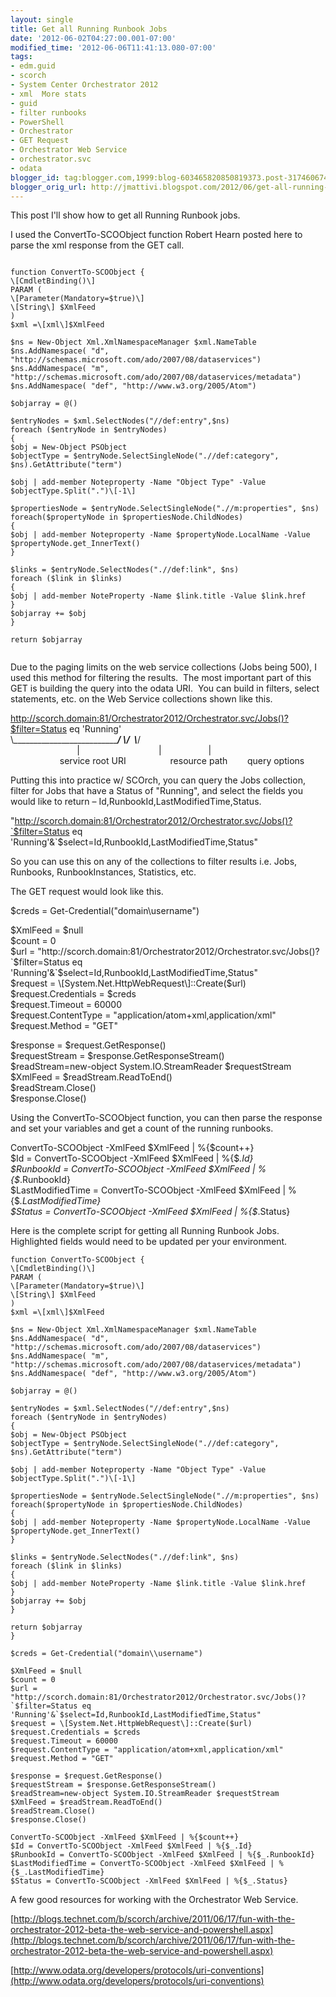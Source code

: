 ```yaml
---
layout: single
title: Get all Running Runbook Jobs
date: '2012-06-02T04:27:00.001-07:00'
modified_time: '2012-06-06T11:41:13.080-07:00'
tags:
- edm.guid
- scorch
- System Center Orchestrator 2012
- xml  More stats
- guid
- filter runbooks
- PowerShell
- Orchestrator
- GET Request
- Orchestrator Web Service
- orchestrator.svc
- odata
blogger_id: tag:blogger.com,1999:blog-603465820850819373.post-3174606743280457125
blogger_orig_url: http://jmattivi.blogspot.com/2012/06/get-all-running-runbook-jobs.html
---
```


This post I'll show how to get all Running Runbook jobs.  
  
I used the ConvertTo-SCOObject function Robert Hearn posted here to parse the xml response from the GET call.  
  
```
  
function ConvertTo-SCOObject {  
\[CmdletBinding()\]  
PARAM (  
\[Parameter(Mandatory=$true)\]  
\[String\] $XmlFeed  
)  
$xml =\[xml\]$XmlFeed  
  
$ns = New-Object Xml.XmlNamespaceManager $xml.NameTable  
$ns.AddNamespace( "d", "http://schemas.microsoft.com/ado/2007/08/dataservices")  
$ns.AddNamespace( "m", "http://schemas.microsoft.com/ado/2007/08/dataservices/metadata")  
$ns.AddNamespace( "def", "http://www.w3.org/2005/Atom")  
  
$objarray = @()  
  
$entryNodes = $xml.SelectNodes("//def:entry",$ns)  
foreach ($entryNode in $entryNodes)  
{  
$obj = New-Object PSObject  
$objectType = $entryNode.SelectSingleNode(".//def:category", $ns).GetAttribute("term")  
  
$obj | add-member Noteproperty -Name "Object Type" -Value $objectType.Split(".")\[-1\]  
  
$propertiesNode = $entryNode.SelectSingleNode(".//m:properties", $ns)  
foreach($propertyNode in $propertiesNode.ChildNodes)  
{  
$obj | add-member Noteproperty -Name $propertyNode.LocalName -Value $propertyNode.get_InnerText()  
}  
  
$links = $entryNode.SelectNodes(".//def:link", $ns)  
foreach ($link in $links)  
{  
$obj | add-member NoteProperty -Name $link.title -Value $link.href  
}  
$objarray += $obj  
}  
  
return $objarray  
  
```  
  
Due to the paging limits on the web service collections (Jobs being 500), I used this method for filtering the results.  The most important part of this GET is building the query into the odata URI.  You can build in filters, select statements, etc. on the Web Service collections shown like this.  
  
http://scorch.domain:81/Orchestrator2012/Orchestrator.svc/Jobs()?$filter=Status eq 'Running'  
\\_______________________________________________________/ \\____/  \\_________________________/  
                           |                                |                   |  
                    service root URI                  resource path        query options  
  
Putting this into practice w/ SCOrch, you can query the Jobs collection, filter for Jobs that have a Status of "Running", and select the fields you would like to return – Id,RunbookId,LastModifiedTime,Status.  
  
"http://scorch.domain:81/Orchestrator2012/Orchestrator.svc/Jobs()?`$filter=Status eq 'Running'&`$select=Id,RunbookId,LastModifiedTime,Status"  
  
So you can use this on any of the collections to filter results i.e. Jobs, Runbooks, RunbookInstances, Statistics, etc.  
  
The GET request would look like this.  
  
$creds = Get-Credential("domain\\username")  
  
$XmlFeed = $null  
$count = 0  
$url = "http://scorch.domain:81/Orchestrator2012/Orchestrator.svc/Jobs()?`$filter=Status eq 'Running'&`$select=Id,RunbookId,LastModifiedTime,Status"  
$request = \[System.Net.HttpWebRequest\]::Create($url)  
$request.Credentials = $creds  
$request.Timeout = 60000  
$request.ContentType = "application/atom+xml,application/xml"  
$request.Method = "GET"  
  
$response = $request.GetResponse()  
$requestStream = $response.GetResponseStream()  
$readStream=new-object System.IO.StreamReader $requestStream  
$XmlFeed = $readStream.ReadToEnd()  
$readStream.Close()  
$response.Close()  
  
Using the ConvertTo-SCOObject function, you can then parse the response and set your variables and get a count of the running runbooks.  
  
ConvertTo-SCOObject -XmlFeed $XmlFeed | %{$count++}  
$Id = ConvertTo-SCOObject -XmlFeed $XmlFeed | %{$_.Id}  
$RunbookId = ConvertTo-SCOObject -XmlFeed $XmlFeed | %{$_.RunbookId}  
$LastModifiedTime = ConvertTo-SCOObject -XmlFeed $XmlFeed | %{$_.LastModifiedTime}  
$Status = ConvertTo-SCOObject -XmlFeed $XmlFeed | %{$_.Status}  
  
Here is the complete script for getting all Running Runbook Jobs.  Highlighted fields would need to be updated per your environment.  
  
```
function ConvertTo-SCOObject {  
\[CmdletBinding()\]  
PARAM (  
\[Parameter(Mandatory=$true)\]  
\[String\] $XmlFeed  
)  
$xml =\[xml\]$XmlFeed  
  
$ns = New-Object Xml.XmlNamespaceManager $xml.NameTable  
$ns.AddNamespace( "d", "http://schemas.microsoft.com/ado/2007/08/dataservices")  
$ns.AddNamespace( "m", "http://schemas.microsoft.com/ado/2007/08/dataservices/metadata")  
$ns.AddNamespace( "def", "http://www.w3.org/2005/Atom")  
  
$objarray = @()  
  
$entryNodes = $xml.SelectNodes("//def:entry",$ns)  
foreach ($entryNode in $entryNodes)  
{  
$obj = New-Object PSObject  
$objectType = $entryNode.SelectSingleNode(".//def:category", $ns).GetAttribute("term")  
  
$obj | add-member Noteproperty -Name "Object Type" -Value $objectType.Split(".")\[-1\]  
  
$propertiesNode = $entryNode.SelectSingleNode(".//m:properties", $ns)  
foreach($propertyNode in $propertiesNode.ChildNodes)  
{  
$obj | add-member Noteproperty -Name $propertyNode.LocalName -Value $propertyNode.get_InnerText()  
}  
  
$links = $entryNode.SelectNodes(".//def:link", $ns)  
foreach ($link in $links)  
{  
$obj | add-member NoteProperty -Name $link.title -Value $link.href  
}  
$objarray += $obj  
}  
  
return $objarray  
}  
  
$creds = Get-Credential("domain\\username")  
  
$XmlFeed = $null  
$count = 0  
$url = "http://scorch.domain:81/Orchestrator2012/Orchestrator.svc/Jobs()?`$filter=Status eq 'Running'&`$select=Id,RunbookId,LastModifiedTime,Status"  
$request = \[System.Net.HttpWebRequest\]::Create($url)  
$request.Credentials = $creds  
$request.Timeout = 60000  
$request.ContentType = "application/atom+xml,application/xml"  
$request.Method = "GET"  
  
$response = $request.GetResponse()  
$requestStream = $response.GetResponseStream()  
$readStream=new-object System.IO.StreamReader $requestStream  
$XmlFeed = $readStream.ReadToEnd()  
$readStream.Close()  
$response.Close()  
  
ConvertTo-SCOObject -XmlFeed $XmlFeed | %{$count++}  
$Id = ConvertTo-SCOObject -XmlFeed $XmlFeed | %{$_.Id}  
$RunbookId = ConvertTo-SCOObject -XmlFeed $XmlFeed | %{$_.RunbookId}  
$LastModifiedTime = ConvertTo-SCOObject -XmlFeed $XmlFeed | %{$_.LastModifiedTime}  
$Status = ConvertTo-SCOObject -XmlFeed $XmlFeed | %{$_.Status}  
```
  
A few good resources for working with the Orchestrator Web Service.  
  
[http://blogs.technet.com/b/scorch/archive/2011/06/17/fun-with-the-orchestrator-2012-beta-the-web-service-and-powershell.aspx](http://blogs.technet.com/b/scorch/archive/2011/06/17/fun-with-the-orchestrator-2012-beta-the-web-service-and-powershell.aspx)  
  
[http://www.odata.org/developers/protocols/uri-conventions](http://www.odata.org/developers/protocols/uri-conventions)
